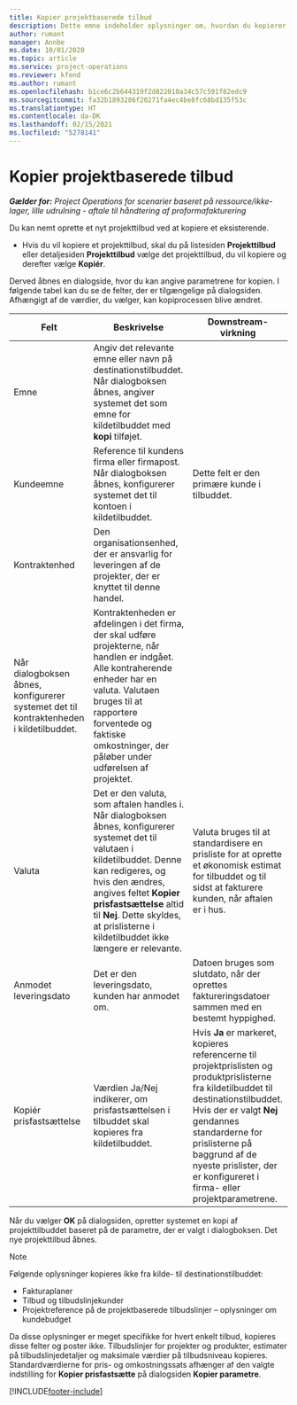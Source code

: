 ```yaml
---
title: Kopier projektbaserede tilbud
description: Dette emne indeholder oplysninger om, hvordan du kopierer projektbaserede tilbud i Project Operations.
author: rumant
manager: Annbe
ms.date: 10/01/2020
ms.topic: article
ms.service: project-operations
ms.reviewer: kfend
ms.author: rumant
ms.openlocfilehash: b1ce6c2b644319f2d822010a34c57c591f82edc9
ms.sourcegitcommit: fa32b1893286f20271fa4ec4be8fc68bd135f53c
ms.translationtype: HT
ms.contentlocale: da-DK
ms.lasthandoff: 02/15/2021
ms.locfileid: "5278141"
---
```

# <a name="copy-project-based-quotes"></a>Kopier projektbaserede tilbud

_**Gælder for:** Project Operations for scenarier baseret på ressource/ikke-lager, lille udrulning - aftale til håndtering af proformafakturering_

Du kan nemt oprette et nyt projekttilbud ved at kopiere et eksisterende. 

- Hvis du vil kopiere et projekttilbud, skal du på listesiden **Projekttilbud** eller detaljesiden **Projekttilbud** vælge det projekttilbud, du vil kopiere og derefter vælge **Kopiér**.

Derved åbnes en dialogside, hvor du kan angive parametrene for kopien. I følgende tabel kan du se de felter, der er tilgængelige på dialogsiden. Afhængigt af de værdier, du vælger, kan kopiprocessen blive ændret.

| **Felt** | **Beskrivelse** | **Downstream-virkning** |
| --- | --- | --- |
| Emne | Angiv det relevante emne eller navn på destinationstilbuddet. Når dialogboksen åbnes, angiver systemet det som emne for kildetilbuddet med **kopi** tilføjet. | |
| Kundeemne | Reference til kundens firma eller firmapost. Når dialogboksen åbnes, konfigurerer systemet det til kontoen i kildetilbuddet. | Dette felt er den primære kunde i tilbuddet. |
| Kontraktenhed | Den organisationsenhed, der er ansvarlig for leveringen af de projekter, der er knyttet til denne handel.
Når dialogboksen åbnes, konfigurerer systemet det til kontraktenheden i kildetilbuddet. | Kontraktenheden er afdelingen i det firma, der skal udføre projekterne, når handlen er indgået. Alle kontraherende enheder har en valuta. Valutaen bruges til at rapportere forventede og faktiske omkostninger, der påløber under udførelsen af projektet. |
| Valuta | Det er den valuta, som aftalen handles i. Når dialogboksen åbnes, konfigurerer systemet det til valutaen i kildetilbuddet. Denne kan redigeres, og hvis den ændres, angives feltet **Kopier prisfastsættelse** altid til **Nej**. Dette skyldes, at prislisterne i kildetilbuddet ikke længere er relevante. | Valuta bruges til at standardisere en prisliste for at oprette et økonomisk estimat for tilbuddet og til sidst at fakturere kunden, når aftalen er i hus. |
| Anmodet leveringsdato | Det er den leveringsdato, kunden har anmodet om. | Datoen bruges som slutdato, når der oprettes faktureringsdatoer sammen med en bestemt hyppighed. |
| Kopiér prisfastsættelse | Værdien Ja/Nej indikerer, om prisfastsættelsen i tilbuddet skal kopieres fra kildetilbuddet. | Hvis **Ja** er markeret, kopieres referencerne til projektprislisten og produktprislisterne fra kildetilbuddet til destinationstilbuddet. Hvis der er valgt **Nej** gendannes standarderne for prislisterne på baggrund af de nyeste prislister, der er konfigureret i firma- eller projektparametrene. |

Når du vælger **OK** på dialogsiden, opretter systemet en kopi af projekttilbuddet baseret på de parametre, der er valgt i dialogboksen. Det nye projekttilbud åbnes. 

> [!NOTE]
> Følgende oplysninger kopieres ikke fra kilde- til destinationstilbuddet:
>
> - Fakturaplaner
> - Tilbud og tilbudslinjekunder
> - Projektreference på de projektbaserede tilbudslinjer – oplysninger om kundebudget
>
>Da disse oplysninger er meget specifikke for hvert enkelt tilbud, kopieres disse felter og poster ikke. Tilbudslinjer for projekter og produkter, estimater på tilbudslinjedetaljer og maksimale værdier på tilbudsniveau kopieres. Standardværdierne for pris- og omkostningssats afhænger af den valgte indstilling for **Kopier prisfastsætte** på dialogsiden **Kopier parametre**.


[!INCLUDE[footer-include](../includes/footer-banner.md)]